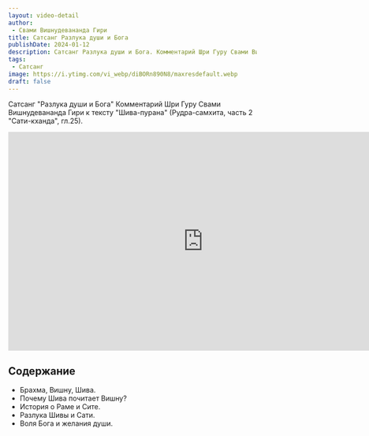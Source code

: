 ```yaml
---
layout: video-detail
author:
 - Свами Вишнудевананда Гири
title: Сатсанг Разлука души и Бога
publishDate: 2024-01-12
description: Сатсанг Разлука души и Бога. Комментарий Шри Гуру Свами Вишнудевананда Гири к тексту "Шива-пурана" (Рудра-самхита, часть 2 "Сати-кханда", гл.25).
tags: 
 - Сатсанг
image: https://i.ytimg.com/vi_webp/diBORn890N8/maxresdefault.webp
draft: false
---
```


 Сатсанг "Разлука души и Бога"
Комментарий Шри Гуру Свами Вишнудевананда Гири к тексту "Шива-пурана" (Рудра-самхита, часть 2 "Сати-кханда", гл.25).

<iframe width="790" height="444" src="https://www.youtube.com/embed/diBORn890N8" frameborder="0" allowfullscreen=""></iframe> 

## Содержание

- Брахма, Вишну, Шива.
- Почему Шива почитает Вишну?
- История о Раме и Сите.
- Разлука Шивы и Сати.
- Воля Бога и желания души.
